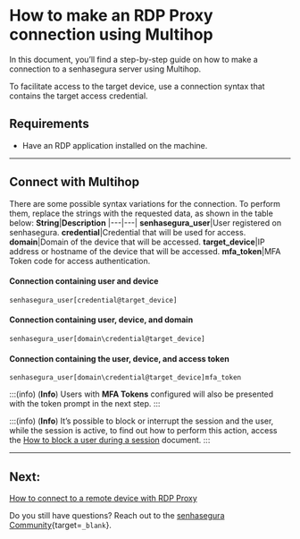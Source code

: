 # How to make an RDP Proxy connection using Multihop

In this document, you’ll find a step-by-step guide on how to make a connection to a senhasegura server using Multihop.

To facilitate access to the target device, use a connection syntax that contains the target access credential.

## Requirements

* Have an RDP application installed on the machine.

---
## Connect with Multihop
There are some possible syntax variations for the connection. To perform them, replace the strings with the requested data, as shown in the table below:
**String**|**Description**
|---|---|
**senhasegura_user**|User registered on senhasegura.
**credential**|Credential that will be used for access.
**domain**|Domain of the device that will be accessed.
**target_device**|IP address or hostname of the device that will be accessed.
**mfa_token**|MFA Token code for access authentication.

#### Connection containing user and device
`senhasegura_user[credential@target_device]`

#### Connection containing user, device, and domain
`senhasegura_user[domain\credential@target_device]`

#### Connection containing the user, device, and access token
`senhasegura_user[domain\credential@target_device]mfa_token`

:::(info) (**Info**)
Users with **MFA Tokens** configured will also be presented with the token prompt in the next step.
:::

:::(info) (**Info**)
It’s possible to block or interrupt the session and the user, while the session is active, to find out how to perform this action, access the [How to block a user during a session](/v3-33/docs/pam-session-how-to-block-a-user-during-a-session) document.
:::

---
## Next:
[How to connect to a remote device with RDP Proxy](/v3-33/docs/pam-session-how-to-connect-to-a-remote-device-with-rdp-proxy)

Do you still have questions? Reach out to the [senhasegura Community](https://community.senhasegura.io/){target=`_blank`}.